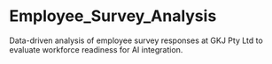 # Employee_Survey_Analysis
Data-driven analysis of employee survey responses at GKJ Pty Ltd to evaluate workforce readiness for AI integration.
